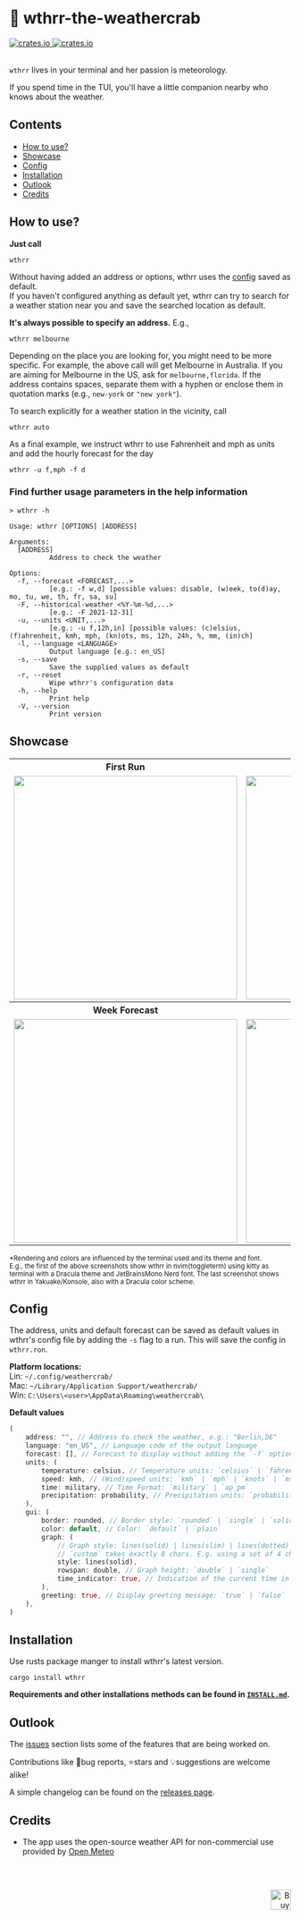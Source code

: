# 🦀 wthrr-the-weathercrab

<div>
  <a href="https://crates.io/crates/wthrr" target="_blank">
    <img alt="crates.io" src="https://img.shields.io/crates/v/wthrr?style=flat-square" />
  </a>
  <a href="https://github.com/tobealive/wthrr-the-weathercrab/actions/workflows/ci.yml?query=branch%3Amain" target="_blank">
    <img alt="crates.io" src="https://img.shields.io/github/actions/workflow/status/tobealive/wthrr-the-weathercrab/ci.yml?branch=main&style=flat-square" />
  </a>
</div>
<br>

`wthrr` lives in your terminal and her passion is meteorology.

If you spend time in the TUI, you'll have a little companion nearby who knows about the weather.

## Contents

- [How to use?](https://github.com/tobealive/wthrr-the-weathercrab#how-to-use)
- [Showcase](https://github.com/tobealive/wthrr-the-weathercrab#showcase)
- [Config](https://github.com/tobealive/wthrr-the-weathercrab#config)
- [Installation](https://github.com/tobealive/wthrr-the-weathercrab#installation)
- [Outlook](https://github.com/tobealive/wthrr-the-weathercrab#outlook)
- [Credits](https://github.com/tobealive/wthrr-the-weathercrab#credits)

## How to use?

**Just call**

```
wthrr
```

Without having added an address or options, wthrr uses the [config](https://github.com/tobealive/wthrr-the-weathercrab#config) saved as default.<br>
If you haven't configured anything as default yet, wthrr can try to search for a weather station near you and save the searched location as default.

**It's always possible to specify an address.** E.g.,

```
wthrr melbourne
```

Depending on the place you are looking for, you might need to be more specific.
For example, the above call will get Melbourne in Australia. If you are aiming for Melbourne in the US, ask for `melbourne,florida`.
If the address contains spaces, separate them with a hyphen or enclose them in quotation marks (e.g., `new-york` or `"new york"`).

To search explicitly for a weather station in the vicinity, call

```
wthrr auto
```

As a final example, we instruct wthrr to use Fahrenheit and mph as units and add the hourly forecast for the day

```
wthrr -u f,mph -f d
```

### Find further usage parameters in the help information

```
> wthrr -h

Usage: wthrr [OPTIONS] [ADDRESS]

Arguments:
  [ADDRESS]
          Address to check the weather

Options:
  -f, --forecast <FORECAST,...>
          [e.g.: -f w,d] [possible values: disable, (w)eek, to(d)ay, mo, tu, we, th, fr, sa, su]
  -F, --historical-weather <%Y-%m-%d,...>
          [e.g.: -F 2021-12-31]
  -u, --units <UNIT,...>
          [e.g.: -u f,12h,in] [possible values: (c)elsius, (f)ahrenheit, kmh, mph, (kn)ots, ms, 12h, 24h, %, mm, (in)ch]
  -l, --language <LANGUAGE>
          Output language [e.g.: en_US]
  -s, --save
          Save the supplied values as default
  -r, --reset
          Wipe wthrr's configuration data
  -h, --help
          Print help
  -V, --version
          Print version
```

## Showcase

<table>
  <tr>
    <th align="center">First Run</th>
    <th align="center">Hourly Forecast</th>
  </tr>
  <tr>
    <td align="center">
      <a href="https://user-images.githubusercontent.com/34311583/219735581-8036590f-8354-47fb-a31f-055be79c9229.png" target="_blank">
        <img alt="" width="400" src="https://user-images.githubusercontent.com/34311583/219735581-8036590f-8354-47fb-a31f-055be79c9229.png" />
      </a>
    </td>
    <td align="center">
      <a href="https://user-images.githubusercontent.com/34311583/219735474-d8e2899d-c209-46d3-a5cd-bea4ed41ac3c.png" target="_blank">
        <img alt="" width="400" src="https://user-images.githubusercontent.com/34311583/219735474-d8e2899d-c209-46d3-a5cd-bea4ed41ac3c.png" />
      </a>
    </td>
  </tr>
  <tr>
    <th align="center">Week Forecast</th>
    <th align="center">*Terminal Colors</th>
  </tr>
  <tr>
    <td align="center">
      <a href="https://user-images.githubusercontent.com/34311583/219735452-9766d692-a79b-4a5a-a903-30a3339cc684.png" target="_blank">
        <img alt="" width="400" src="https://user-images.githubusercontent.com/34311583/219735452-9766d692-a79b-4a5a-a903-30a3339cc684.png" />
      </a>
    </td>
    <td align="center">
      <a href="https://user-images.githubusercontent.com/34311583/219735417-6376c599-4b90-4066-8808-d9bd8649ae64.png" target="_blank">
        <img alt="" width="400" src="https://user-images.githubusercontent.com/34311583/219735417-6376c599-4b90-4066-8808-d9bd8649ae64.png" />
      </a>
    </td>
  </tr>
</table>

<sup>\*Rendering and colors are influenced by the terminal used and its theme and font.<br>
E.g., the first of the above screenshots show wthrr in nvim(toggleterm) using kitty as terminal with a Dracula theme and JetBrainsMono Nerd font. The last screenshot shows wthrr in Yakuake/Konsole, also with a Dracula color scheme.</sup>

## Config

The address, units and default forecast can be saved as default values in wthrr's config file by adding the `-s` flag to a run. This will save the config in `wthrr.ron`.

**Platform locations:**<br>
Lin: `~/.config/weathercrab/`<br>
Mac: `~/Library/Application Support/weathercrab/`<br>
Win: `C:\Users\<user>\AppData\Roaming\weathercrab\`

**Default values**

```rust
(
    address: "", // Address to check the weather, e.g.: "Berlin,DE"
    language: "en_US", // Language code of the output language
    forecast: [], // Forecast to display without adding the `-f` option: `[day]` | `[week]` | `[day, week]`
    units: (
        temperature: celsius, // Temperature units: `celsius` | `fahrenheit`
        speed: kmh, // (Wind)speed units: `kmh` | `mph` | `knots` | `ms`
        time: military, // Time Format: `military` | `ap_pm`
        precipitation: probability, // Precipitation units: `probability` | `mm` | `inch`
    ),
    gui: (
        border: rounded, // Border style: `rounded` | `single` | `solid` | `double`
        color: default, // Color: `default` | `plain`
        graph: (
            // Graph style: lines(solid) | lines(slim) | lines(dotted) | dotted | custom((char; 8))
            // `custom` takes exactly 8 chars. E.g. using a set of 4 chars: `custom(('⡀','⡀','⠄','⠄','⠂','⠂','⠁','⠁'))`,
            style: lines(solid),
            rowspan: double, // Graph height: `double` | `single`
            time_indicator: true, // Indication of the current time in the graph: `true` | `false`
        ),
        greeting: true, // Display greeting message: `true` | `false`
    ),
)
```

## Installation

Use rusts package manger to install wthrr's latest version.

```
cargo install wthrr
```

**Requirements and other installations methods can be found in [`INSTALL.md`](https://github.com/tobealive/wthrr-the-weathercrab/blob/main/INSTALL.md).**

## Outlook

The [issues](https://github.com/tobealive/wthrr-the-weathercrab/issues) section lists some of the features that are being worked on.

Contributions like 🐛bug reports, ⭐️stars and 💡suggestions are welcome alike!

A simple changelog can be found on the [releases page](https://github.com/tobealive/wthrr-the-weathercrab/releases).

## Credits

- The app uses the open-source weather API for non-commercial use provided by [Open Meteo](https://open-meteo.com/en)

<br>

##

<div align="right">
  <a href='https://ko-fi.com/O4O4IOTYR' target='_blank'>
    <img height='36' style='border:0px;height:36px;' src='https://storage.ko-fi.com/cdn/kofi5.png?v=3' border='0' alt='Buy Me a Coffee at ko-fi.com' />
  </a>
</div>
